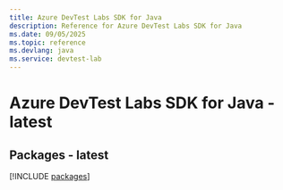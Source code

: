 ```yaml
---
title: Azure DevTest Labs SDK for Java
description: Reference for Azure DevTest Labs SDK for Java
ms.date: 09/05/2025
ms.topic: reference
ms.devlang: java
ms.service: devtest-lab
---
```

# Azure DevTest Labs SDK for Java - latest
## Packages - latest
[!INCLUDE [packages](devtest-labs-index.md)]